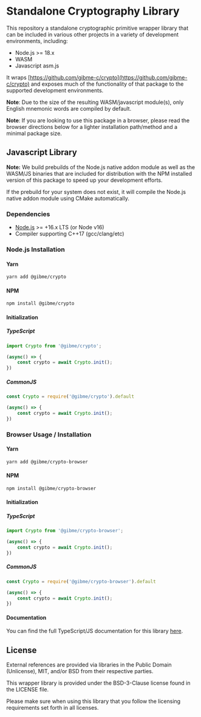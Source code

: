 # Standalone Cryptography Library

This repository a standalone cryptographic primitive wrapper library that can be included in various other projects in a variety of development environments, including:

* Node.js >= 18.x
* WASM
* Javascript asm.js

It wraps [https://github.com/gibme-c/crypto](https://github.com/gibme-c/crypto) and exposes much of the functionality of that package to the supported development environments.

**Note**: Due to the size of the resulting WASM/javascript module(s), only English mnemonic words are compiled by default.

**Note**: If you are looking to use this package in a browser, please read the browser directions below for a lighter installation path/method and a minimal package size.

## Javascript Library

**Note:** We build prebuilds of the Node.js native addon module as well as the WASM/JS binaries that are included for distribution with the NPM installed version of this package to speed up your development efforts.

If the prebuild for your system does not exist, it will compile the Node.js native addon module using CMake automatically.

### Dependencies

* [Node.js](https://nodejs.org) >= +16.x LTS (or Node v16)
* Compiler supporting C++17 (gcc/clang/etc)

### Node.js Installation

#### Yarn
```bash
yarn add @gibme/crypto
```

#### NPM
```bash
npm install @gibme/crypto
```

#### Initialization

##### TypeScript

```javascript
import Crypto from '@gibme/crypto';

(async() => {
    const crypto = await Crypto.init();
})
```

##### CommonJS

```javascript
const Crypto = require('@gibme/crypto').default

(async() => {
    const crypto = await Crypto.init();
})
```

### Browser Usage / Installation

#### Yarn

```bash
yarn add @gibme/crypto-browser
```

#### NPM

```bash
npm install @gibme/crypto-browser
```

#### Initialization

##### TypeScript

```javascript
import Crypto from '@gibme/crypto-browser';

(async() => {
    const crypto = await Crypto.init();
})
```

##### CommonJS

```javascript
const Crypto = require('@gibme/crypto-browser').default

(async() => {
    const crypto = await Crypto.init();
})
```

#### Documentation

You can find the full TypeScript/JS documentation for this library [here](https://gibme-npm.github.io/crypto/).

## License

External references are provided via libraries in the Public Domain (Unlicense), MIT, and/or BSD from their respective parties.

This wrapper library is provided under the BSD-3-Clause license found in the LICENSE file.

Please make sure when using this library that you follow the licensing requirements set forth in all licenses.
